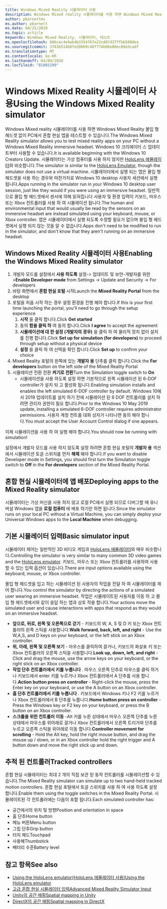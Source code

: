 ```yaml
---
title: Windows Mixed Reality 시뮬레이터 사용
description: Windows Mixed reality 시뮬레이터를 사용 하면 Windows Mixed Reality 몰입 형 헤드셋 없이 PC에서 혼합 현실 앱을 테스트할 수 있습니다.
author: pbarnettms
ms.author: pbarnett
ms.date: 04/25/2019
ms.topic: article
keywords: Windows Mixed Reality, 시뮬레이터, 테스트
ms.openlocfilehash: 686cac4e9ab4b3354767e22cd87d37ffbb508dea
ms.sourcegitcommit: 37816514b8fe20669c487774b86e80ec08edcadf
ms.translationtype: MT
ms.contentlocale: ko-KR
ms.lasthandoff: 04/09/2020
ms.locfileid: "81003299"
---
```

# <a name="using-the-windows-mixed-reality-simulator"></a><span data-ttu-id="17e89-104">Windows Mixed Reality 시뮬레이터 사용</span><span class="sxs-lookup"><span data-stu-id="17e89-104">Using the Windows Mixed Reality simulator</span></span>

<span data-ttu-id="17e89-105">Windows Mixed reality 시뮬레이터를 사용 하면 Windows Mixed Reality 몰입 형 헤드셋 없이 PC에서 혼합 현실 앱을 테스트할 수 있습니다.</span><span class="sxs-lookup"><span data-stu-id="17e89-105">The Windows Mixed Reality simulator allows you to test mixed reality apps on your PC without a Windows Mixed Reality immersive headset.</span></span> <span data-ttu-id="17e89-106">Windows 10 크리에이터 스 업데이트부터 사용할 수 있습니다.</span><span class="sxs-lookup"><span data-stu-id="17e89-106">It is available beginning with the Windows 10 Creators Update.</span></span> <span data-ttu-id="17e89-107">시뮬레이터는 가상 컴퓨터를 사용 하지 않지만 [HoloLens 에뮬레이터](using-the-hololens-emulator.md)와 비슷합니다.</span><span class="sxs-lookup"><span data-stu-id="17e89-107">The simulator is similar to the [HoloLens Emulator](using-the-hololens-emulator.md), though the simulator does not use a virtual machine.</span></span> <span data-ttu-id="17e89-108">시뮬레이터에서 실행 되는 앱은 몰입 형 헤드셋을 사용 하는 경우와 마찬가지로 Windows 10 desktop 사용자 세션에서 실행 됩니다.</span><span class="sxs-lookup"><span data-stu-id="17e89-108">Apps running in the simulator run in your Windows 10 desktop user session, just like they would if you were using an immersive headset.</span></span> <span data-ttu-id="17e89-109">일반적으로 몰입 형 헤드셋에서 센서에 의해 읽혀집니다 사용자 및 환경 입력이 키보드, 마우스 또는 Xbox 컨트롤러를 사용 하 여 시뮬레이션 됩니다.</span><span class="sxs-lookup"><span data-stu-id="17e89-109">The human and environmental input that would usually be read by the sensors on an immersive headset are instead simulated using your keyboard, mouse, or Xbox controller.</span></span> <span data-ttu-id="17e89-110">앱은 시뮬레이터에서 실행 되도록 수정할 필요가 없으며 몰입 형 헤드셋에서 실행 되지 않는 것을 알 수 없습니다.</span><span class="sxs-lookup"><span data-stu-id="17e89-110">Apps don't need to be modified to run in the simulator, and don't know that they aren't running on an immersive headset.</span></span>

## <a name="enabling-the-windows-mixed-reality-simulator"></a><span data-ttu-id="17e89-111">Windows Mixed Reality 시뮬레이터 사용</span><span class="sxs-lookup"><span data-stu-id="17e89-111">Enabling the Windows Mixed Reality simulator</span></span>

1. <span data-ttu-id="17e89-112">개발자 모드를 설정에서 **사용 하도록** 설정-> 업데이트 및 보안-개발자를 위한 ></span><span class="sxs-lookup"><span data-stu-id="17e89-112">**Enable Developer mode** from Settings -> Update and Security -> For developers</span></span>
2. <span data-ttu-id="17e89-113">바탕 화면에서 **혼합 현실 포털** 시작</span><span class="sxs-lookup"><span data-stu-id="17e89-113">Launch the **Mixed Reality Portal** from the desktop</span></span>
3. <span data-ttu-id="17e89-114">포털을 처음 시작 하는 경우 설정 환경을 진행 해야 합니다.</span><span class="sxs-lookup"><span data-stu-id="17e89-114">If this is your first time launching the portal, you'll need to go through the setup experience</span></span>
   1. <span data-ttu-id="17e89-115">**시작** 을 클릭 합니다.</span><span class="sxs-lookup"><span data-stu-id="17e89-115">Click **Get started**</span></span>
   2. <span data-ttu-id="17e89-116">동의 **함을 클릭 하** 여 동의 합니다.</span><span class="sxs-lookup"><span data-stu-id="17e89-116">Click **I agree** to accept the agreement</span></span>
   3. <span data-ttu-id="17e89-117">**시뮬레이션에 대 한 설정 (개발자의 경우)** 을 클릭 하 여 물리적 장치 없이 설치를 진행 합니다.</span><span class="sxs-lookup"><span data-stu-id="17e89-117">Click **Set up for simulation (for developers)** to proceed through setup without a physical device</span></span>
   4. <span data-ttu-id="17e89-118">**설정** 을 클릭 하 여 선택을 확인 합니다.</span><span class="sxs-lookup"><span data-stu-id="17e89-118">Click **Set up** to confirm your choice</span></span>
4. <span data-ttu-id="17e89-119">Mixed Reality 포털의 왼쪽에 있는 **개발자 용** 단추를 클릭 합니다.</span><span class="sxs-lookup"><span data-stu-id="17e89-119">Click the **For developers** button on the left side of the Mixed Reality Portal</span></span>
5. <span data-ttu-id="17e89-120">시뮬레이션 전환 전환 **켜기로 전환**</span><span class="sxs-lookup"><span data-stu-id="17e89-120">Turn the Simulation toggle switch to **On**</span></span>
   * <span data-ttu-id="17e89-121">시뮬레이션을 사용 하도록 설정 하면 기본적으로 왼쪽 시뮬레이션 된 6-DOF controller가 설치 되 고 활성화 됩니다.</span><span class="sxs-lookup"><span data-stu-id="17e89-121">Enabling simulation installs and enables the left simulated 6-DOF controller by default.</span></span>  <span data-ttu-id="17e89-122">Windows 10에서 2019 업데이트를 설치 하기 전에 시뮬레이션 된 6 DOF 컨트롤러를 설치 하려면 관리자 권한이 필요 합니다.</span><span class="sxs-lookup"><span data-stu-id="17e89-122">Prior to the Windows 10 May 2019 update, installing a simulated 6-DOF controller requires administrator permissions.</span></span>  <span data-ttu-id="17e89-123">사용자 계정 컨트롤 대화 상자가 나타나면 동의 해야 합니다.</span><span class="sxs-lookup"><span data-stu-id="17e89-123">You must accept the User Account Control dialog if one appears.</span></span>

<span data-ttu-id="17e89-124">이제 시뮬레이션을 사용 하 여 실행 해야 합니다.</span><span class="sxs-lookup"><span data-stu-id="17e89-124">You should now be running with simulation!</span></span>

<span data-ttu-id="17e89-125">설정에서 개발자 모드를 사용 하지 않도록 설정 하려면 혼합 현실 포털의 **개발자 용** 섹션에서 시뮬레이션 토글 스위치를 먼저 **해제** 해야 합니다.</span><span class="sxs-lookup"><span data-stu-id="17e89-125">If you want to disable Developer mode in Settings, you should first turn the Simulation toggle switch to **Off** in the **For developers** section of the Mixed Reality Portal.</span></span>

## <a name="deploying-apps-to-the-mixed-reality-simulator"></a><span data-ttu-id="17e89-126">혼합 현실 시뮬레이터에 앱 배포</span><span class="sxs-lookup"><span data-stu-id="17e89-126">Deploying apps to the Mixed Reality simulator</span></span>

<span data-ttu-id="17e89-127">시뮬레이터는 가상 머신을 사용 하지 않고 로컬 PC에서 실행 되므로 디버그할 때 유니버설 Windows 앱을 **로컬 컴퓨터** 에 배포 하기만 하면 됩니다.</span><span class="sxs-lookup"><span data-stu-id="17e89-127">Since the simulator runs on your local PC without a Virtual Machine, you can simply deploy your Universal Windows apps to the **Local Machine** when debugging.</span></span>

## <a name="basic-simulator-input"></a><span data-ttu-id="17e89-128">기본 시뮬레이터 입력</span><span class="sxs-lookup"><span data-stu-id="17e89-128">Basic simulator input</span></span>

<span data-ttu-id="17e89-129">시뮬레이터 제어는 일반적인 3D 비디오 게임과 [HoloLens 에뮬레이터](using-the-hololens-emulator.md)와 매우 비슷합니다.</span><span class="sxs-lookup"><span data-stu-id="17e89-129">Controlling the simulator is very similar to many common 3D video games and the [HoloLens emulator](using-the-hololens-emulator.md).</span></span> <span data-ttu-id="17e89-130">키보드, 마우스 또는 Xbox 컨트롤러를 사용하여 사용할 수 있는 입력 옵션이 있습니다.</span><span class="sxs-lookup"><span data-stu-id="17e89-130">There are input options available using the keyboard, mouse, or Xbox controller.</span></span>

<span data-ttu-id="17e89-131">몰입 형 헤드셋을 입고 하는 시뮬레이션 된 사용자의 작업을 전달 하 여 시뮬레이터를 제어 합니다.</span><span class="sxs-lookup"><span data-stu-id="17e89-131">You control the simulator by directing the actions of a simulated user wearing an immersive headset.</span></span> <span data-ttu-id="17e89-132">작업은 시뮬레이트된 사용자를 이동 하 고 몰입 형 헤드셋에서와 같이 응답 하는 앱과 상호 작용 합니다.</span><span class="sxs-lookup"><span data-stu-id="17e89-132">Your actions move the simulated user and cause interactions with apps that respond as they would on an immersive headset.</span></span>
* <span data-ttu-id="17e89-133">**앞으로, 뒤로, 왼쪽 및 오른쪽으로 걷기** - 키보드의 W, A, S 및 D 키 또는 Xbox 컨트롤러의 왼쪽 스틱을 사용합니다.</span><span class="sxs-lookup"><span data-stu-id="17e89-133">**Walk forward, back, left, and right** - Use the W,A,S, and D keys on your keyboard, or the left stick on an Xbox controller.</span></span>
* <span data-ttu-id="17e89-134">**위, 아래, 왼쪽 및 오른쪽 보기** - 마우스를 클릭하여 끌거나, 키보드의 화살표 키 또는 Xbox 컨트롤러의 오른쪽 스틱을 사용합니다.</span><span class="sxs-lookup"><span data-stu-id="17e89-134">**Look up, down, left, and right** - Click and drag the mouse, use the arrow keys on your keyboard, or the right stick on an Xbox controller.</span></span>
* <span data-ttu-id="17e89-135">**작업 단추 컨트롤러에서 키를 누릅니다** . 마우스 오른쪽 단추로 마우스를 클릭 하거나 키보드에서 enter 키를 누르거나 Xbox 컨트롤러에서 A 단추를 사용 합니다.</span><span class="sxs-lookup"><span data-stu-id="17e89-135">**Action button press on controller** - Right-click the mouse, press the Enter key on your keyboard, or use the A button on an Xbox controller.</span></span>
* <span data-ttu-id="17e89-136">**홈 단추 컨트롤러에서 키를 누릅니다** . 키보드에서 Windows 키나 F2 키를 누르거나 Xbox 컨트롤러에서 B 단추를 누릅니다.</span><span class="sxs-lookup"><span data-stu-id="17e89-136">**Home button press on controller** - Press the Windows key or F2 key on your keyboard, or press the B button on an Xbox controller.</span></span>
* <span data-ttu-id="17e89-137">**스크롤을 위한 컨트롤러 이동** -Alt 키를 누른 상태에서 마우스 오른쪽 단추를 누른 상태에서 마우스를 위아래로 끌거나 Xbox 컨트롤러에서 오른쪽 트리거와 단추를 누르고 오른쪽 스틱을 위아래로 이동 합니다.</span><span class="sxs-lookup"><span data-stu-id="17e89-137">**Controller movement for scrolling** - Hold the Alt key, hold the right mouse button, and drag the mouse up / down, or in an Xbox controller hold the right trigger and A button down and move the right stick up and down.</span></span>

## <a name="tracked-controllers"></a><span data-ttu-id="17e89-138">추적 된 컨트롤러</span><span class="sxs-lookup"><span data-stu-id="17e89-138">Tracked controllers</span></span>

<span data-ttu-id="17e89-139">혼합 현실 시뮬레이터는 최대 2 개의 직접 보관 된 동작 컨트롤러를 시뮬레이션할 수 있습니다.</span><span class="sxs-lookup"><span data-stu-id="17e89-139">The Mixed Reality simulator can simulate up to two hand-held tracked motion controllers.</span></span> <span data-ttu-id="17e89-140">혼합 현실 포털에서 토글 스위치를 사용 하 여 사용 하도록 설정 합니다.</span><span class="sxs-lookup"><span data-stu-id="17e89-140">Enable them using the toggle switches in the Mixed Reality Portal.</span></span> <span data-ttu-id="17e89-141">시뮬레이트된 각 컨트롤러에는 다음이 포함 됩니다.</span><span class="sxs-lookup"><span data-stu-id="17e89-141">Each simulated controller has:</span></span>
* <span data-ttu-id="17e89-142">공간에서의 위치 및 방향</span><span class="sxs-lookup"><span data-stu-id="17e89-142">Position and orientation in space</span></span>
* <span data-ttu-id="17e89-143">홈 단추</span><span class="sxs-lookup"><span data-stu-id="17e89-143">Home button</span></span>
* <span data-ttu-id="17e89-144">메뉴 버튼</span><span class="sxs-lookup"><span data-stu-id="17e89-144">Menu button</span></span>
* <span data-ttu-id="17e89-145">그립 단추</span><span class="sxs-lookup"><span data-stu-id="17e89-145">Grip button</span></span>
* <span data-ttu-id="17e89-146">터치 패드</span><span class="sxs-lookup"><span data-stu-id="17e89-146">Touchpad</span></span>
* <span data-ttu-id="17e89-147">사용해</span><span class="sxs-lookup"><span data-stu-id="17e89-147">Thumbstick</span></span>
* <span data-ttu-id="17e89-148">배터리 수준</span><span class="sxs-lookup"><span data-stu-id="17e89-148">Battery level</span></span>

## <a name="see-also"></a><span data-ttu-id="17e89-149">참고 항목</span><span class="sxs-lookup"><span data-stu-id="17e89-149">See also</span></span>
* [<span data-ttu-id="17e89-150">Using the HoloLens emulator(HoloLens 에뮬레이터 사용)</span><span class="sxs-lookup"><span data-stu-id="17e89-150">Using the HoloLens emulator</span></span>](using-the-hololens-emulator.md)
* [<span data-ttu-id="17e89-151">고급 혼합 현실 시뮬레이터 입력</span><span class="sxs-lookup"><span data-stu-id="17e89-151">Advanced Mixed Reality Simulator Input</span></span>](advanced-hololens-emulator-and-mixed-reality-simulator-input.md)
* [<span data-ttu-id="17e89-152">Unity의 공간 매핑</span><span class="sxs-lookup"><span data-stu-id="17e89-152">Spatial mapping in Unity</span></span>](spatial-mapping-in-unity.md)
* [<span data-ttu-id="17e89-153">DirectX의 공간 매핑</span><span class="sxs-lookup"><span data-stu-id="17e89-153">Spatial mapping in DirectX</span></span>](spatial-mapping-in-directx.md)
